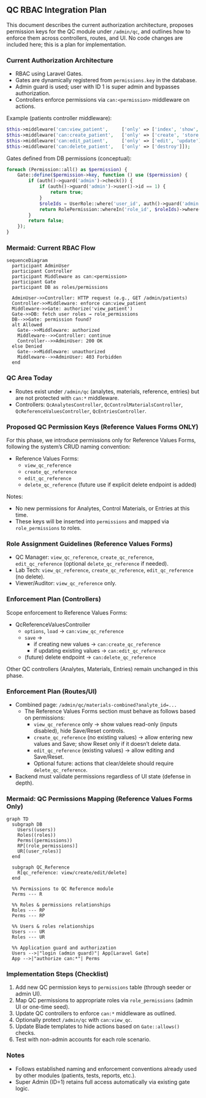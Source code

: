 ## QC RBAC Integration Plan

This document describes the current authorization architecture, proposes permission keys for the QC module under `/admin/qc`, and outlines how to enforce them across controllers, routes, and UI. No code changes are included here; this is a plan for implementation.

### Current Authorization Architecture 

- RBAC using Laravel Gates.
- Gates are dynamically registered from `permissions.key` in the database.
- Admin guard is used; user with ID 1 is super admin and bypasses authorization.
- Controllers enforce permissions via `can:<permission>` middleware on actions.

Example (patients controller middleware):

```php
$this->middleware('can:view_patient',     ['only' => ['index', 'show', 'ajax']]);
$this->middleware('can:create_patient',   ['only' => ['create', 'store']]);
$this->middleware('can:edit_patient',     ['only' => ['edit', 'update']]);
$this->middleware('can:delete_patient',   ['only' => ['destroy']]);
```

Gates defined from DB permissions (conceptual):

```php
foreach (Permission::all() as $permission) {
    Gate::define($permission->key, function () use ($permission) {
        if (auth()->guard('admin')->check()) {
            if (auth()->guard('admin')->user()->id == 1) {
                return true;
            }
            $roleIds = UserRole::where('user_id', auth()->guard('admin')->id())->pluck('role_id');
            return RolePermission::whereIn('role_id', $roleIds)->where('permission_id', $permission->id)->exists();
        }
        return false;
    });
}
```

### Mermaid: Current RBAC Flow

```mermaid
sequenceDiagram
  participant AdminUser
  participant Controller
  participant Middleware as can:<permission>
  participant Gate
  participant DB as roles/permissions

  AdminUser->>Controller: HTTP request (e.g., GET /admin/patients)
  Controller->>Middleware: enforce can:view_patient
  Middleware->>Gate: authorize('view_patient')
  Gate->>DB: fetch user roles → role_permissions
  DB-->>Gate: permission found?
  alt Allowed
    Gate-->>Middleware: authorized
    Middleware-->>Controller: continue
    Controller-->>AdminUser: 200 OK
  else Denied
    Gate-->>Middleware: unauthorized
    Middleware-->>AdminUser: 403 Forbidden
  end
```

### QC Area Today

- Routes exist under `/admin/qc` (analytes, materials, reference, entries) but are not protected with `can:*` middleware.
- Controllers: `QcAnalytesController`, `QcControlMaterialsController`, `QcReferenceValuesController`, `QcEntriesController`.

### Proposed QC Permission Keys (Reference Values Forms ONLY)

For this phase, we introduce permissions only for Reference Values Forms, following the system’s CRUD naming convention:

- Reference Values Forms:
  - `view_qc_reference`
  - `create_qc_reference`
  - `edit_qc_reference`
  - `delete_qc_reference` (future use if explicit delete endpoint is added)

Notes:
- No new permissions for Analytes, Control Materials, or Entries at this time.
- These keys will be inserted into `permissions` and mapped via `role_permissions` to roles.

### Role Assignment Guidelines (Reference Values Forms)

- QC Manager: `view_qc_reference`, `create_qc_reference`, `edit_qc_reference` (optional `delete_qc_reference` if needed).
- Lab Tech: `view_qc_reference`, `create_qc_reference`, `edit_qc_reference` (no delete).
- Viewer/Auditor: `view_qc_reference` only.

### Enforcement Plan (Controllers)

Scope enforcement to Reference Values Forms:

- QcReferenceValuesController
  - `options`, `load` → `can:view_qc_reference`
  - `save` →
    - if creating new values → `can:create_qc_reference`
    - if updating existing values → `can:edit_qc_reference`
  - (future) delete endpoint → `can:delete_qc_reference`

Other QC controllers (Analytes, Materials, Entries) remain unchanged in this phase.

### Enforcement Plan (Routes/UI)

- Combined page: `/admin/qc/materials-combined?analyte_id=...`
  - The Reference Values Forms section must behave as follows based on permissions:
    - `view_qc_reference` only → show values read-only (inputs disabled), hide Save/Reset controls.
    - `create_qc_reference` (no existing values) → allow entering new values and Save; show Reset only if it doesn’t delete data.
    - `edit_qc_reference` (existing values) → allow editing and Save/Reset.
    - Optional future: actions that clear/delete should require `delete_qc_reference`.
- Backend must validate permissions regardless of UI state (defense in depth).

### Mermaid: QC Permissions Mapping (Reference Values Forms Only)

```mermaid
graph TD
  subgraph DB
    Users((users))
    Roles((roles))
    Perms((permissions))
    RP[(role_permissions)]
    UR[(user_roles)]
  end

  subgraph QC_Reference
    R[qc_reference: view/create/edit/delete]
  end

  %% Permissions to QC Reference module
  Perms --- R

  %% Roles & permissions relationships
  Roles --- RP
  Perms --- RP

  %% Users & roles relationships
  Users --- UR
  Roles --- UR

  %% Application guard and authorization
  Users -->|"login (admin guard)"| App[Laravel Gate]
  App -->|"authorize can:*"| Perms
```

### Implementation Steps (Checklist)

1. Add new QC permission keys to `permissions` table (through seeder or admin UI).
2. Map QC permissions to appropriate roles via `role_permissions` (admin UI or one-time seed).
3. Update QC controllers to enforce `can:*` middleware as outlined.
4. Optionally protect `/admin/qc` with `can:view_qc`.
5. Update Blade templates to hide actions based on `Gate::allows()` checks.
6. Test with non-admin accounts for each role scenario.

### Notes

- Follows established naming and enforcement conventions already used by other modules (patients, tests, reports, etc.).
- Super Admin (ID=1) retains full access automatically via existing gate logic.
